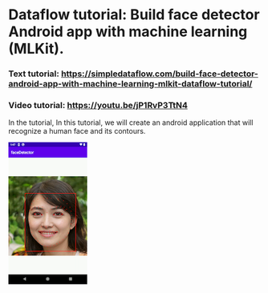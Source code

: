 
# Dataflow tutorial: Build face detector Android app with machine learning (MLKit).

### Text tutorial: https://simpledataflow.com/build-face-detector-android-app-with-machine-learning-mlkit-dataflow-tutorial/

### Video tutorial:  https://youtu.be/jP1RvP3TtN4

In the tutorial, In this tutorial, we will create an android application that will recognize a human face and its contours.

![Alt Text](readmeImages/image.png)
